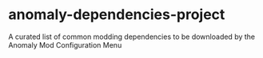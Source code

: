 # anomaly-dependencies-project
A curated list of common modding dependencies to be downloaded by the Anomaly Mod Configuration Menu
